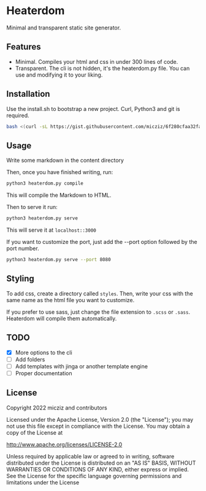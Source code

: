 # Heaterdom

Minimal and transparent static site generator.

## Features

- Minimal. Compiles your html and css in under 300 lines of code.
- Transparent. The cli is not hidden, it's the heaterdom.py file. You can use and modifying it to your liking.

## Installation

Use the install.sh to bootstrap a new project. Curl, Python3 and git is required.

```bash
bash <(curl -sL https://gist.githubusercontent.com/micziz/6f280cfaa32fae4ed865d5bd49cbf500/raw/09a002b84d3f9cbd2ee0ab65f9e60b40f7b152a7/install.sh)
```

## Usage

Write some markdown in the content directory

Then, once you have finished writing, run:

```bash
python3 heaterdom.py compile
```

This will compile the Markdown to HTML.

Then to serve it run:

```bash
python3 heaterdom.py serve
```

This will serve it at `localhost::3000`

If you want to customize the port, just add the --port option followed by the port number.

```bash
python3 heaterdom.py serve --port 8080
```

## Styling

To add css, create a directory called `styles`. Then, write your css with the same name as the html file you want to customize.

If you prefer to use sass, just change the file extension to `.scss` or `.sass`. Heaterdom will compile them automatically.

## TODO

- [x] More options to the cli
- [ ] Add folders
- [ ] Add templates with jinga or another template engine
- [ ] Proper documentation

## License

Copyright 2022 micziz and contributors

Licensed under the Apache License, Version 2.0 (the "License");
you may not use this file except in compliance with the License.
You may obtain a copy of the License at

<http://www.apache.org/licenses/LICENSE-2.0>

Unless required by applicable law or agreed to in writing, software
distributed under the License is distributed on an "AS IS" BASIS,
WITHOUT WARRANTIES OR CONDITIONS OF ANY KIND, either express or implied.
See the License for the specific language governing permissions and
limitations under the License
